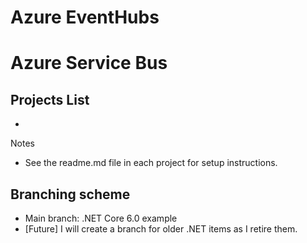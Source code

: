 # Azure EventHubs

# Azure Service Bus

## Projects List
- 
  
Notes
- See the readme.md file in each project for setup instructions.

## Branching scheme
- Main branch: .NET Core 6.0 example
- [Future] I will create a branch for older .NET items as I retire them.
